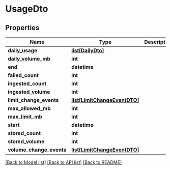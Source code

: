 # UsageDto

## Properties

| Name                     | Type                                                    | Description | Notes      |
| ------------------------ | ------------------------------------------------------- | ----------- | ---------- |
| **daily_usage**          | [**list[DailyDto]**](DailyDto.md)                       |             | [optional] |
| **daily_volume_mb**      | **int**                                                 |             | [optional] |
| **end**                  | **datetime**                                            |             | [optional] |
| **failed_count**         | **int**                                                 |             | [optional] |
| **ingested_count**       | **int**                                                 |             | [optional] |
| **ingested_volume**      | **int**                                                 |             | [optional] |
| **limit_change_events**  | [**list[LimitChangeEventDTO]**](LimitChangeEventDTO.md) |             | [optional] |
| **max_allowed_mb**       | **int**                                                 |             | [optional] |
| **max_limit_mb**         | **int**                                                 |             | [optional] |
| **start**                | **datetime**                                            |             | [optional] |
| **stored_count**         | **int**                                                 |             | [optional] |
| **stored_volume**        | **int**                                                 |             | [optional] |
| **volume_change_events** | [**list[LimitChangeEventDTO]**](LimitChangeEventDTO.md) |             | [optional] |

[[Back to Model list]](../README.md#documentation-for-models) [[Back to API list]](../README.md#documentation-for-api-endpoints) [[Back to README]](../README.md)

